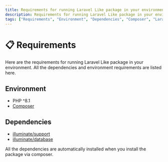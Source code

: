 ```yaml
---
title: Requirements for running Laravel Like package in your environment
description: Requirements for running Laravel Like package in your environment. All the dependencies and environment requirements are listed here. Check out the requirements for laravel like package.
tags: ["Requirements", "Environment", "Dependencies", "Composer", "Laravel Like Requirements", "Environment Requirements", "Get Started"]
---
```


<head>
  <!-- Basic Meta Tags -->
  <meta name="robots" content="index,follow" />
  <meta name="author" content="CSlant" />
  <meta name="generator" content="Docusaurus" />
  <meta name="theme-color" content="#2e8555" />
  
  <!-- Canonical URL -->
  <link rel="canonical" href="https://docs.cslant.com/laravel-like/getting-started/requirements" />
  
  <!-- Open Graph Meta Tags -->
  <meta property="og:title" content="Requirements for running Laravel Like package in your environment" />
  <meta property="og:description" content="Requirements for running Laravel Like package in your environment. All the dependencies and environment requirements are listed here. Check out the requireme..." />
  <meta property="og:type" content="article" />
  <meta property="og:url" content="https://docs.cslant.com/laravel-like/getting-started/requirements" />
  <meta property="og:site_name" content="Laravel Like Package Documentation" />
  <meta property="og:locale" content="en_US" />
  
  <!-- Twitter Card Meta Tags -->
  <meta name="twitter:card" content="summary_large_image" />
  <meta name="twitter:title" content="Requirements for running Laravel Like package in your environment" />
  <meta name="twitter:description" content="Requirements for running Laravel Like package in your environment. All the dependencies and environment requirements are listed here. Check out the requireme..." />
  <meta name="twitter:creator" content="@cslantofficial" />
  <meta name="twitter:site" content="@cslantofficial" />
  
  <!-- Additional Meta Tags -->
  <meta name="format-detection" content="telephone=no" />
  <meta name="mobile-web-app-capable" content="yes" />
  <meta name="apple-mobile-web-app-capable" content="yes" />
  <meta name="apple-mobile-web-app-status-bar-style" content="default" />
  
  <!-- Article Meta Tags -->
  <meta property="article:published_time" content="2025-07-21T00:00:00Z" />
  <meta property="article:modified_time" content="2025-07-21T00:00:00Z" />
  <meta property="article:author" content="CSlant" />
  <meta property="article:section" content="Documentation" />
  
  </head>

# 📋 Requirements

Here are the requirements for running Laravel Like package in your environment. All the dependencies and environment requirements are listed here.

## Environment
- PHP ^8.1
- [Composer](https://getcomposer.org/)

## Dependencies

- [illuminate/support](https://packagist.org/packages/illuminate/support)
- [illuminate/database](https://packagist.org/packages/illuminate/database)

All the dependencies are automatically installed when you install the package via composer.
